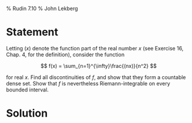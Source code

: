 % Rudin 7.10
% John Lekberg

# Statement

Letting $(x)$ denote the function part of the real number $x$ (see Exercise 16, Chap. 4, for the definition), consider the function

$$
  f(x) = \sum_{n=1}^{\infty}\frac{(nx)}{n^2}
$$

for real $x$.
Find all discontinuities of $f$, and show that they form a countable dense set.
Show that $f$ is nevertheless Riemann-integrable on every bounded interval.

# Solution
